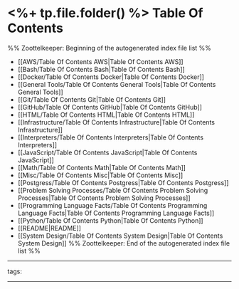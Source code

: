 # <%+ tp.file.folder() %> Table Of Contents



%% Zoottelkeeper: Beginning of the autogenerated index file list  %%
-  [[AWS/Table Of Contents AWS|Table Of Contents AWS]]
-  [[Bash/Table Of Contents Bash|Table Of Contents Bash]]
-  [[Docker/Table Of Contents Docker|Table Of Contents Docker]]
-  [[General Tools/Table Of Contents General Tools|Table Of Contents General Tools]]
-  [[Git/Table Of Contents Git|Table Of Contents Git]]
-  [[GitHub/Table Of Contents GitHub|Table Of Contents GitHub]]
-  [[HTML/Table Of Contents HTML|Table Of Contents HTML]]
-  [[Infrastructure/Table Of Contents Infrastructure|Table Of Contents Infrastructure]]
-  [[Interpreters/Table Of Contents Interpreters|Table Of Contents Interpreters]]
-  [[JavaScript/Table Of Contents JavaScript|Table Of Contents JavaScript]]
-  [[Math/Table Of Contents Math|Table Of Contents Math]]
-  [[Misc/Table Of Contents Misc|Table Of Contents Misc]]
-  [[Postgress/Table Of Contents Postgress|Table Of Contents Postgress]]
-  [[Problem Solving Processes/Table Of Contents Problem Solving Processes|Table Of Contents Problem Solving Processes]]
-  [[Programming Language Facts/Table Of Contents Programming Language Facts|Table Of Contents Programming Language Facts]]
-  [[Python/Table Of Contents Python|Table Of Contents Python]]
-  [[README|README]]
-  [[System Design/Table Of Contents System Design|Table Of Contents System Design]]
%% Zoottelkeeper: End of the autogenerated index file list  %%



---

tags: 

---